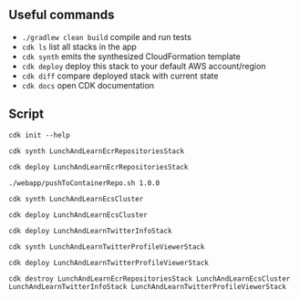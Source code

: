 ## Useful commands

 * `./gradlew clean build`      compile and run tests
 * `cdk ls`                     list all stacks in the app
 * `cdk synth`                  emits the synthesized CloudFormation template
 * `cdk deploy`                 deploy this stack to your default AWS account/region
 * `cdk diff`                   compare deployed stack with current state
 * `cdk docs`                   open CDK documentation

## Script

`cdk init --help`

`cdk synth LunchAndLearnEcrRepositoriesStack`

`cdk deploy LunchAndLearnEcrRepositoriesStack`

`./webapp/pushToContainerRepo.sh 1.0.0`

`cdk synth LunchAndLearnEcsCluster`

`cdk deploy LunchAndLearnEcsCluster`

`cdk deploy LunchAndLearnTwitterInfoStack`

`cdk synth LunchAndLearnTwitterProfileViewerStack`

`cdk deploy LunchAndLearnTwitterProfileViewerStack`

`cdk destroy LunchAndLearnEcrRepositoriesStack LunchAndLearnEcsCluster LunchAndLearnTwitterInfoStack LunchAndLearnTwitterProfileViewerStack`
